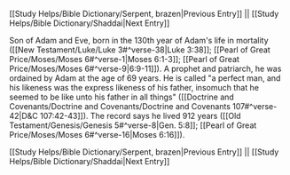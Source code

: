 [[Study Helps/Bible Dictionary/Serpent, brazen|Previous Entry]]  ||  [[Study Helps/Bible Dictionary/Shaddai|Next Entry]]

 Son of Adam and Eve, born in the 130th year of Adam's life in mortality ([[New Testament/Luke/Luke 3#^verse-38|Luke 3:38]]; [[Pearl of Great Price/Moses/Moses 6#^verse-1|Moses 6:1-3]]; [[Pearl of Great Price/Moses/Moses 6#^verse-9|6:9-11]]). A prophet and patriarch, he was ordained by Adam at the age of 69 years. He is called "a perfect man, and his likeness was the express likeness of his father, insomuch that he seemed to be like unto his father in all things" ([[Doctrine and Covenants/Doctrine and Covenants/Doctrine and Covenants 107#^verse-42|D&C 107:42-43]]). The record says he lived 912 years ([[Old Testament/Genesis/Genesis 5#^verse-8|Gen. 5:8]]; [[Pearl of Great Price/Moses/Moses 6#^verse-16|Moses 6:16]]).

[[Study Helps/Bible Dictionary/Serpent, brazen|Previous Entry]]  ||  [[Study Helps/Bible Dictionary/Shaddai|Next Entry]]